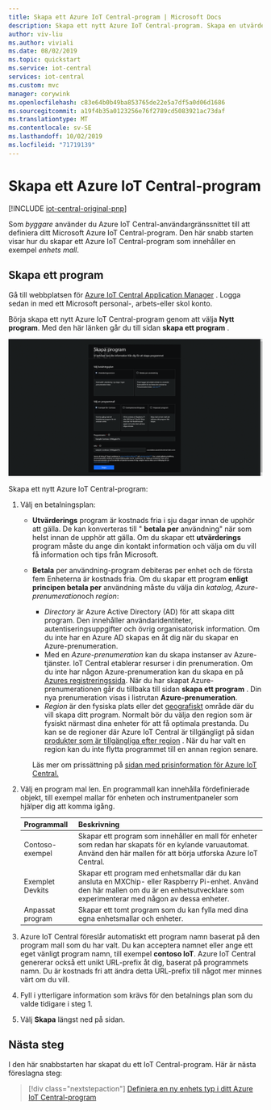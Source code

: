 ```yaml
---
title: Skapa ett Azure IoT Central-program | Microsoft Docs
description: Skapa ett nytt Azure IoT Central-program. Skapa en utvärderingsversion eller betala per användning-program med en mall för program.
author: viv-liu
ms.author: viviali
ms.date: 08/02/2019
ms.topic: quickstart
ms.service: iot-central
services: iot-central
ms.custom: mvc
manager: corywink
ms.openlocfilehash: c83e64b0b49ba853765de22e5a7df5a0d06d1686
ms.sourcegitcommit: a19f4b35a0123256e76f2789cd5083921ac73daf
ms.translationtype: MT
ms.contentlocale: sv-SE
ms.lasthandoff: 10/02/2019
ms.locfileid: "71719139"
---
```

# <a name="create-an-azure-iot-central-application"></a>Skapa ett Azure IoT Central-program

[!INCLUDE [iot-central-original-pnp](../../includes/iot-central-original-pnp-note.md)]

Som _byggare_ använder du Azure IoT Central-användargränssnittet till att definiera ditt Microsoft Azure IoT Central-program. Den här snabb starten visar hur du skapar ett Azure IoT Central-program som innehåller en exempel _enhets mall_.

## <a name="create-an-application"></a>Skapa ett program

Gå till webbplatsen för [Azure IoT Central Application Manager](https://aka.ms/iotcentral) . Logga sedan in med ett Microsoft personal-, arbets-eller skol konto.

Börja skapa ett nytt Azure IoT Central-program genom att välja **Nytt program**. Med den här länken går du till sidan **skapa ett program** .

![Sidan skapa en program-Azure IoT Central](media/quick-deploy-iot-central/iotcentralcreate.png)

Skapa ett nytt Azure IoT Central-program:

1. Välj en betalningsplan:
   - **Utvärderings** program är kostnads fria i sju dagar innan de upphör att gälla. De kan konverteras till " **betala per** användning" när som helst innan de upphör att gälla. Om du skapar ett **utvärderings** program måste du ange din kontakt information och välja om du vill få information och tips från Microsoft.
   - **Betala** per användning-program debiteras per enhet och de första fem Enheterna är kostnads fria. Om du skapar ett program **enligt principen betala per** användning måste du välja din *katalog*, *Azure-prenumeration*och *region*:
        - *Directory* är Azure Active Directory (AD) för att skapa ditt program. Den innehåller användaridentiteter, autentiseringsuppgifter och övrig organisatorisk information. Om du inte har en Azure AD skapas en åt dig när du skapar en Azure-prenumeration.
        - Med en *Azure-prenumeration* kan du skapa instanser av Azure-tjänster. IoT Central etablerar resurser i din prenumeration. Om du inte har någon Azure-prenumeration kan du skapa en på [Azures registreringssida](https://aka.ms/createazuresubscription). När du har skapat Azure-prenumerationen går du tillbaka till sidan **skapa ett program** . Din nya prenumeration visas i listrutan **Azure-prenumeration**.
        - *Region* är den fysiska plats eller det [geografiskt](https://azure.microsoft.com/global-infrastructure/geographies/) område där du vill skapa ditt program. Normalt bör du välja den region som är fysiskt närmast dina enheter för att få optimala prestanda. Du kan se de regioner där Azure IoT Central är tillgängligt på sidan [produkter som är tillgängliga efter region](https://azure.microsoft.com/global-infrastructure/services/?products=iot-central) . När du har valt en region kan du inte flytta programmet till en annan region senare.

        Läs mer om prissättning på [sidan med prisinformation för Azure IoT Central.](https://azure.microsoft.com/pricing/details/iot-central/)

1. Välj en program mal len. En programmall kan innehålla fördefinierade objekt, till exempel mallar för enheten och instrumentpaneler som hjälper dig att komma igång.

    | Programmall | Beskrivning |
    | -------------------- | ----------- |
    | Contoso-exempel       | Skapar ett program som innehåller en mall för enheter som redan har skapats för en kylande varuautomat. Använd den här mallen för att börja utforska Azure IoT Central. |
    | Exemplet Devkits       | Skapar ett program med enhetsmallar där du kan ansluta en MXChip- eller Raspberry Pi-enhet. Använd den här mallen om du är en enhetsutvecklare som experimenterar med någon av dessa enheter. |
    | Anpassat program   | Skapar ett tomt program som du kan fylla med dina egna enhetsmallar och enheter. |

1. Azure IoT Central föreslår automatiskt ett program namn baserat på den program mall som du har valt. Du kan acceptera namnet eller ange ett eget vänligt program namn, till exempel **contoso IoT**. Azure IoT Central genererar också ett unikt URL-prefix åt dig, baserat på programmets namn. Du är kostnads fri att ändra detta URL-prefix till något mer minnes värt om du vill.

1. Fyll i ytterligare information som krävs för den betalnings plan som du valde tidigare i steg 1.

1. Välj **Skapa** längst ned på sidan.

## <a name="next-steps"></a>Nästa steg

I den här snabbstarten har skapat du ett IoT Central-program. Här är nästa föreslagna steg:

> [!div class="nextstepaction"]
> [Definiera en ny enhets typ i ditt Azure IoT Central-program](./tutorial-define-device-type.md)
